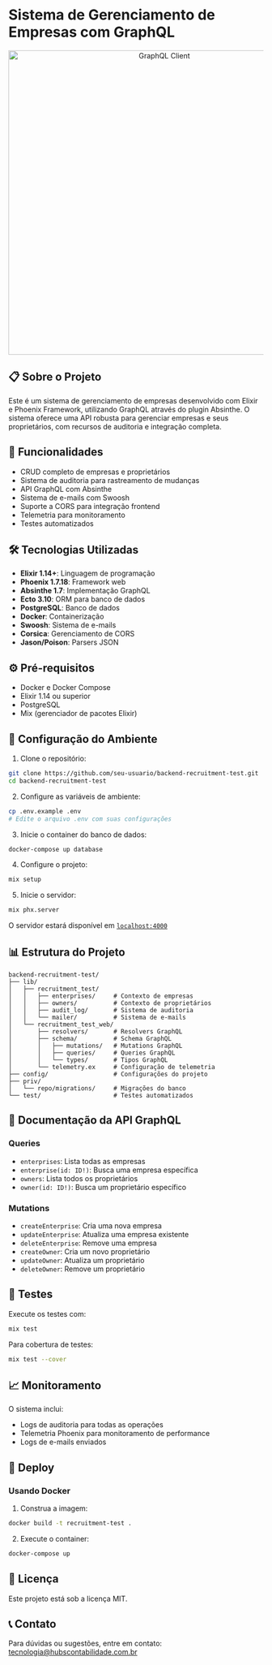 # Sistema de Gerenciamento de Empresas com GraphQL

<div align="center">
  <img src="assets/images/altair.png" alt="GraphQL Client" width="600">
</div>

## 📋 Sobre o Projeto

Este é um sistema de gerenciamento de empresas desenvolvido com Elixir e Phoenix Framework, utilizando GraphQL através do plugin Absinthe. O sistema oferece uma API robusta para gerenciar empresas e seus proprietários, com recursos de auditoria e integração completa.

## 🚀 Funcionalidades

- CRUD completo de empresas e proprietários
- Sistema de auditoria para rastreamento de mudanças
- API GraphQL com Absinthe
- Sistema de e-mails com Swoosh
- Suporte a CORS para integração frontend
- Telemetria para monitoramento
- Testes automatizados

## 🛠️ Tecnologias Utilizadas

- **Elixir 1.14+**: Linguagem de programação
- **Phoenix 1.7.18**: Framework web
- **Absinthe 1.7**: Implementação GraphQL
- **Ecto 3.10**: ORM para banco de dados
- **PostgreSQL**: Banco de dados
- **Docker**: Containerização
- **Swoosh**: Sistema de e-mails
- **Corsica**: Gerenciamento de CORS
- **Jason/Poison**: Parsers JSON

## ⚙️ Pré-requisitos

- Docker e Docker Compose
- Elixir 1.14 ou superior
- PostgreSQL
- Mix (gerenciador de pacotes Elixir)

## 🔧 Configuração do Ambiente

1. Clone o repositório:
```bash
git clone https://github.com/seu-usuario/backend-recruitment-test.git
cd backend-recruitment-test
```

2. Configure as variáveis de ambiente:
```bash
cp .env.example .env
# Edite o arquivo .env com suas configurações
```

3. Inicie o container do banco de dados:
```bash
docker-compose up database
```

4. Configure o projeto:
```bash
mix setup
```

5. Inicie o servidor:
```bash
mix phx.server
```

O servidor estará disponível em [`localhost:4000`](http://localhost:4000)

## 📊 Estrutura do Projeto

```
backend-recruitment-test/
├── lib/
│   ├── recruitment_test/
│   │   ├── enterprises/     # Contexto de empresas
│   │   ├── owners/          # Contexto de proprietários
│   │   ├── audit_log/       # Sistema de auditoria
│   │   └── mailer/          # Sistema de e-mails
│   └── recruitment_test_web/
│       ├── resolvers/       # Resolvers GraphQL
│       ├── schema/          # Schema GraphQL
│       │   ├── mutations/   # Mutations GraphQL
│       │   ├── queries/     # Queries GraphQL
│       │   └── types/       # Tipos GraphQL
│       └── telemetry.ex     # Configuração de telemetria
├── config/                  # Configurações do projeto
├── priv/
│   └── repo/migrations/     # Migrações do banco
└── test/                    # Testes automatizados
```

## 📝 Documentação da API GraphQL

### Queries
- `enterprises`: Lista todas as empresas
- `enterprise(id: ID!)`: Busca uma empresa específica
- `owners`: Lista todos os proprietários
- `owner(id: ID!)`: Busca um proprietário específico

### Mutations
- `createEnterprise`: Cria uma nova empresa
- `updateEnterprise`: Atualiza uma empresa existente
- `deleteEnterprise`: Remove uma empresa
- `createOwner`: Cria um novo proprietário
- `updateOwner`: Atualiza um proprietário
- `deleteOwner`: Remove um proprietário

## 🧪 Testes

Execute os testes com:
```bash
mix test
```

Para cobertura de testes:
```bash
mix test --cover
```

## 📈 Monitoramento

O sistema inclui:
- Logs de auditoria para todas as operações
- Telemetria Phoenix para monitoramento de performance
- Logs de e-mails enviados

## 🚀 Deploy

### Usando Docker

1. Construa a imagem:
```bash
docker build -t recruitment-test .
```

2. Execute o container:
```bash
docker-compose up
```

## 📄 Licença

Este projeto está sob a licença MIT.

## 📞 Contato

Para dúvidas ou sugestões, entre em contato: tecnologia@hubscontabilidade.com.br
